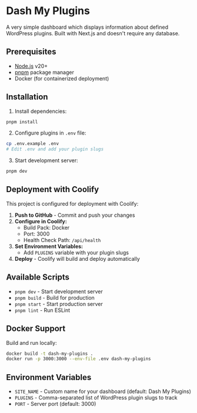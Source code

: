 # Dash My Plugins

A very simple dashboard which displays information about defined WordPress plugins. Built with Next.js and doesn't require any database.

## Prerequisites

- [Node.js](https://nodejs.org/) v20+
- [pnpm](https://pnpm.io/) package manager
- Docker (for containerized deployment)

## Installation

1. Install dependencies:
```sh
pnpm install
```

2. Configure plugins in `.env` file:
```sh
cp .env.example .env
# Edit .env and add your plugin slugs
```

3. Start development server:
```sh
pnpm dev
```

## Deployment with Coolify

This project is configured for deployment with Coolify:

1. **Push to GitHub** - Commit and push your changes
2. **Configure in Coolify:**
   - Build Pack: Docker
   - Port: 3000
   - Health Check Path: `/api/health`
3. **Set Environment Variables:**
   - Add `PLUGINS` variable with your plugin slugs
4. **Deploy** - Coolify will build and deploy automatically

## Available Scripts

- `pnpm dev` - Start development server
- `pnpm build` - Build for production
- `pnpm start` - Start production server
- `pnpm lint` - Run ESLint

## Docker Support

Build and run locally:
```sh
docker build -t dash-my-plugins .
docker run -p 3000:3000 --env-file .env dash-my-plugins
```

## Environment Variables

- `SITE_NAME` - Custom name for your dashboard (default: Dash My Plugins)
- `PLUGINS` - Comma-separated list of WordPress plugin slugs to track
- `PORT` - Server port (default: 3000)